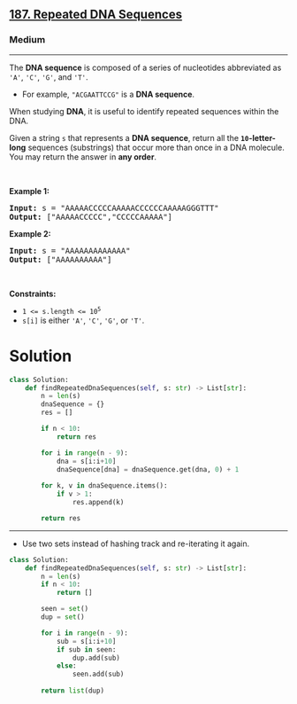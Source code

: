 <h2><a href="https://leetcode.com/problems/repeated-dna-sequences">187. Repeated DNA Sequences</a></h2><h3>Medium</h3><hr><p>The <strong>DNA sequence</strong> is composed of a series of nucleotides abbreviated as <code>&#39;A&#39;</code>, <code>&#39;C&#39;</code>, <code>&#39;G&#39;</code>, and <code>&#39;T&#39;</code>.</p>

<ul>
	<li>For example, <code>&quot;ACGAATTCCG&quot;</code> is a <strong>DNA sequence</strong>.</li>
</ul>

<p>When studying <strong>DNA</strong>, it is useful to identify repeated sequences within the DNA.</p>

<p>Given a string <code>s</code> that represents a <strong>DNA sequence</strong>, return all the <strong><code>10</code>-letter-long</strong> sequences (substrings) that occur more than once in a DNA molecule. You may return the answer in <strong>any order</strong>.</p>

<p>&nbsp;</p>
<p><strong class="example">Example 1:</strong></p>
<pre><strong>Input:</strong> s = "AAAAACCCCCAAAAACCCCCCAAAAAGGGTTT"
<strong>Output:</strong> ["AAAAACCCCC","CCCCCAAAAA"]
</pre><p><strong class="example">Example 2:</strong></p>
<pre><strong>Input:</strong> s = "AAAAAAAAAAAAA"
<strong>Output:</strong> ["AAAAAAAAAA"]
</pre>
<p>&nbsp;</p>
<p><strong>Constraints:</strong></p>

<ul>
	<li><code>1 &lt;= s.length &lt;= 10<sup>5</sup></code></li>
	<li><code>s[i]</code> is either <code>&#39;A&#39;</code>, <code>&#39;C&#39;</code>, <code>&#39;G&#39;</code>, or <code>&#39;T&#39;</code>.</li>
</ul>

# Solution 
```python
class Solution:
    def findRepeatedDnaSequences(self, s: str) -> List[str]:
        n = len(s)
        dnaSequence = {}
        res = []

        if n < 10:
            return res

        for i in range(n - 9):
            dna = s[i:i+10]
            dnaSequence[dna] = dnaSequence.get(dna, 0) + 1
        
        for k, v in dnaSequence.items():
            if v > 1:
                res.append(k)

        return res
```
---
* Use two sets instead of hashing track and re-iterating it again. 
```python
class Solution:
    def findRepeatedDnaSequences(self, s: str) -> List[str]:
        n = len(s)
        if n < 10:
            return []

        seen = set()
        dup = set()

        for i in range(n - 9):
            sub = s[i:i+10]
            if sub in seen:
                dup.add(sub)
            else:
                seen.add(sub)
                
        return list(dup)
```
